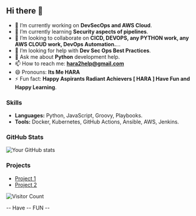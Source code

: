 ## Hi there 👋

- 🔭 I’m currently working on **DevSecOps and AWS Cloud**.
- 🌱 I’m currently learning **Security aspects of pipelines**.
- 👯 I’m looking to collaborate on **CICD, DEVOPS, any PYTHON work, any AWS CLOUD work, DevOps Automation.**...
- 🤔 I’m looking for help with **Dev Sec Ops Best Practices**.
- 💬 Ask me about **Python** development help.
- 📫 How to reach me: **hara2help@gmail.com**
- 😄 Pronouns: **Its Me HARA**
- ⚡ Fun fact: **Happy Aspirants Radiant Achievers [ HARA ] Have Fun and Happy Learning**.

### Skills
- **Languages:** Python, JavaScript, Groovy, Playbooks.
- **Tools:** Docker, Kubernetes, GitHub Actions, Ansible, AWS, Jenkins.

### GitHub Stats
![Your GitHub stats](https://github-readme-stats.vercel.app/api?username=itsmehara&show_icons=true)

### Projects
- [Project 1](Link)
- [Project 2](Link)

![Visitor Count](https://visitor-badge.glitch.me/badge?page_id=itsmehara.profile)

-- Have -- FUN --
